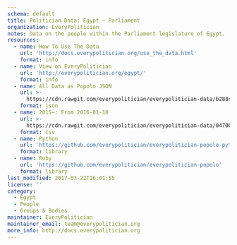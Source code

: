 ```yaml
---
schema: default
title: Politician Data: Egypt — Parliament
organization: EveryPolitician
notes: Data on the people within the Parliament legislature of Egypt.
resources:
  - name: How To Use The Data
    url: 'http://docs.everypolitician.org/use_the_data.html'
    format: info
  - name: View on EveryPolitician
    url: 'http://everypolitician.org/egypt/'
    format: info
  - name: All Data as Popolo JSON
    url: >-
      https://cdn.rawgit.com/everypolitician/everypolitician-data/b288cee49266960db81bcaa8a15d38700fdea994/data/Egypt/Parliament/ep-popolo-v1.0.json
    format: json
  - name: 2015–: From 2016-01-10
    url: >-
      https://cdn.rawgit.com/everypolitician/everypolitician-data/0470b97ec2f1f3045c6d47fc5d9b4c505fc5b247/data/Egypt/Parliament/term-2015.csv
    format: csv
  - name: Python
    url: 'https://github.com/everypolitician/everypolitician-popolo-python'
    format: library
  - name: Ruby
    url: 'https://github.com/everypolitician/everypolitician-popolo'
    format: library
last_modified: 2017-03-22T16:01:55
license: ''
category:
  - Egypt
  - People
  - Groups & Bodies
maintainer: EveryPolitician
maintainer_email: team@everypolitician.org
more_info: http://docs.everypolitician.org
---
```

